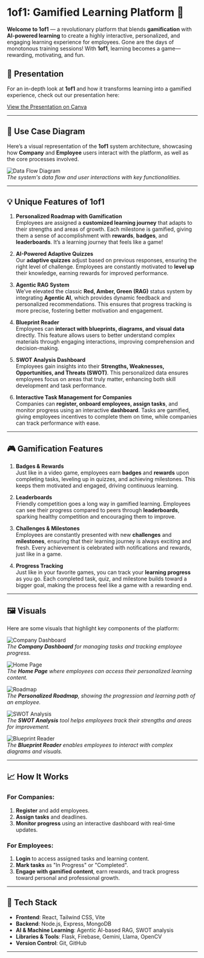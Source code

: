 # 1of1: Gamified Learning Platform 🚀

**Welcome to 1of1** — a revolutionary platform that blends **gamification** with **AI-powered learning** to create a highly interactive, personalized, and engaging learning experience for employees. Gone are the days of monotonous training sessions! With **1of1**, learning becomes a game—rewarding, motivating, and fun.

## 📅 **Presentation**

For an in-depth look at **1of1** and how it transforms learning into a gamified experience, check out our presentation here:

[View the Presentation on Canva](https://www.canva.com/design/DAGb0YrZUB4/9_zj1-KihmmIDvxuGf2MCA/view?utm_content=DAGb0YrZUB4&utm_campaign=designshare&utm_medium=link2&utm_source=uniquelinks&utlId=h824f204a54)

---


## 🚀 **Use Case Diagram**

Here’s a visual representation of the **1of1** system architecture, showcasing how **Company** and **Employee** users interact with the platform, as well as the core processes involved.

![Data Flow Diagram](images/usage.jpg)  
*The system's data flow and user interactions with key functionalities.*

---

## 💡 **Unique Features of 1of1**

1. **Personalized Roadmap with Gamification**  
   Employees are assigned a **customized learning journey** that adapts to their strengths and areas of growth. Each milestone is gamified, giving them a sense of accomplishment with **rewards**, **badges**, and **leaderboards**. It’s a learning journey that feels like a game!

2. **AI-Powered Adaptive Quizzes**  
   Our **adaptive quizzes** adjust based on previous responses, ensuring the right level of challenge. Employees are constantly motivated to **level up** their knowledge, earning rewards for improved performance.

3. **Agentic RAG System**  
   We’ve elevated the classic **Red, Amber, Green (RAG)** status system by integrating **Agentic AI**, which provides dynamic feedback and personalized recommendations. This ensures that progress tracking is more precise, fostering better motivation and engagement.

4. **Blueprint Reader**  
   Employees can **interact with blueprints, diagrams, and visual data** directly. This feature allows users to better understand complex materials through engaging interactions, improving comprehension and decision-making.

5. **SWOT Analysis Dashboard**  
   Employees gain insights into their **Strengths, Weaknesses, Opportunities, and Threats (SWOT)**. This personalized data ensures employees focus on areas that truly matter, enhancing both skill development and task performance.

6. **Interactive Task Management for Companies**  
   Companies can **register, onboard employees, assign tasks**, and monitor progress using an interactive **dashboard**. Tasks are gamified, giving employees incentives to complete them on time, while companies can track performance with ease.

---

## 🎮 **Gamification Features**

1. **Badges & Rewards**  
   Just like in a video game, employees earn **badges** and **rewards** upon completing tasks, leveling up in quizzes, and achieving milestones. This keeps them motivated and engaged, driving continuous learning.

2. **Leaderboards**  
   Friendly competition goes a long way in gamified learning. Employees can see their progress compared to peers through **leaderboards**, sparking healthy competition and encouraging them to improve.

3. **Challenges & Milestones**  
   Employees are constantly presented with new **challenges** and **milestones**, ensuring that their learning journey is always exciting and fresh. Every achievement is celebrated with notifications and rewards, just like in a game.

4. **Progress Tracking**  
   Just like in your favorite games, you can track your **learning progress** as you go. Each completed task, quiz, and milestone builds toward a bigger goal, making the process feel like a game with a rewarding end.

---

## 🖼️ **Visuals**

Here are some visuals that highlight key components of the platform:

![Company Dashboard](images/company_dashboard.jpg)  
*The **Company Dashboard** for managing tasks and tracking employee progress.*

![Home Page](images/home_page_krish.jpg)  
*The **Home Page** where employees can access their personalized learning content.*

![Roadmap](images/roadmap.png)  
*The **Personalized Roadmap**, showing the progression and learning path of an employee.*

![SWOT Analysis](images/SWOT_analysis.png)  
*The **SWOT Analysis** tool helps employees track their strengths and areas for improvement.*

![Blueprint Reader](images/blueprint_reader.png)  
*The **Blueprint Reader** enables employees to interact with complex diagrams and visuals.*

---

## 📈 **How It Works**

### **For Companies:**
1. **Register** and add employees.
2. **Assign tasks** and deadlines.
3. **Monitor progress** using an interactive dashboard with real-time updates.

### **For Employees:**
1. **Login** to access assigned tasks and learning content.
2. **Mark tasks** as "In Progress" or "Completed".
3. **Engage with gamified content**, earn rewards, and track progress toward personal and professional growth.

---

## 🔧 **Tech Stack**

- **Frontend**: React, Tailwind CSS, Vite  
- **Backend**: Node.js, Express, MongoDB  
- **AI & Machine Learning**: Agentic AI-based RAG, SWOT analysis  
- **Libraries & Tools**: Flask, Firebase, Gemini, Llama, OpenCV  
- **Version Control**: Git, GitHub

---

